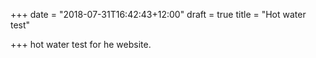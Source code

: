 +++
date = "2018-07-31T16:42:43+12:00"
draft = true
title = "Hot water test"

+++
hot water test for he website.